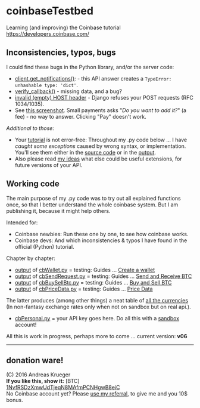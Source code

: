 # coinbaseTestbed
Learning (and improving) the Coinbase tutorial https://developers.coinbase.com/

## Inconsistencies, typos, bugs
I could find these bugs in the Python library, and/or the server code:   

* [client.get_notifications()](bugs/client.get_notifications()_TypeError.txt): - this API answer creates a ``TypeError: unhashable type: 'dict'``.
* [verify_callback()](bugs/verify_callback()_False.md) - missing data, and a bug?
* [invalid (empty) HOST header](bugs/HOST-header_empty.md) - Django refuses your POST requests (RFC 1034/1035).
* See [this screenshot](bugs/Do-you-want-to-add-it_But-no-way-to-say-YES.png). Small payments asks "*Do you want to add it?*" (a fee) - no way to answer. Clicking "Pay" doesn't work.

*Additional to those*:

* Your [tutorial](https://developers.coinbase.com) is not error-free: Throughout my .py code below ... I have *caught some exceptions* caused by wrong syntax, or implementation. You'll see them either in the [source code](cb/) or in the [output](output/).
* Also please read [my ideas](README-other-ideas.md) what else could be useful extensions, for future versions of your API.

## Working code
The main purpose of my .py code was to try out all explained functions once, so that I  better understand the whole coinbase system. But I am publishing it, because it might help others.

Intended for:
* Coinbase newbies: Run these one by one, to see how coinbase works. 
* Coinbase devs: And which inconsistencies & typos I have found in the official (Python) tutorial.

Chapter by chapter:
* [output](output/cbWallet.py.txt) of [cbWallet.py](cb/cbWallet.py) = testing: Guides ... [Create a wallet](https://developers.coinbase.com/docs/wallet/guides/bitcoin-wallet)
* [output](output/cbSendRequest.py.txt) of [cbSendRequest.py](cb/cbSendRequest.py) = testing: Guides ... [Send and Receive BTC](https://developers.coinbase.com/docs/wallet/guides/send-receive)
* [output](output/cbBuySellBtc.py.txt) of [cbBuySellBtc.py](cb/cbBuySellBtc.py) = testing: Guides ... [Buy and Sell BTC](https://developers.coinbase.com/docs/wallet/guides/buy-sell)
* [output](output/cbPriceData.py.txt) of [cbPriceData.py](cb/cbPriceData.py) = testing: Guides ... [Price Data](https://developers.coinbase.com/docs/wallet/guides/price-data)

The latter produces (among other things) a neat table of [all the currencies](output/1BitcoinInAllCurrencies-20160110.txt) (In non-fantasy exchange rates only when not on sandbox but on real api.).

* [cbPersonal.py](cb/cbPersonal.py) = your API key goes here. Do all this with a [sandbox](https://sandbox.coinbase.com) account!

All this is work in progress, perhaps more to come ... current version: **v06**

---


## donation ware!
(C) 2016 Andreas Krueger  
**If you like this, show it:** [BTC] [1NvfRSDzXmwUdTjeqN8MAfmPCNHgwB8eiC](http://blockr.io/address/info/1NvfRSDzXmwUdTjeqN8MAfmPCNHgwB8eiC)   
No Coinbase account yet? Please [use my referral](https://www.coinbase.com/join/andreaskrueger), to give me and you 10$ bonus.  
